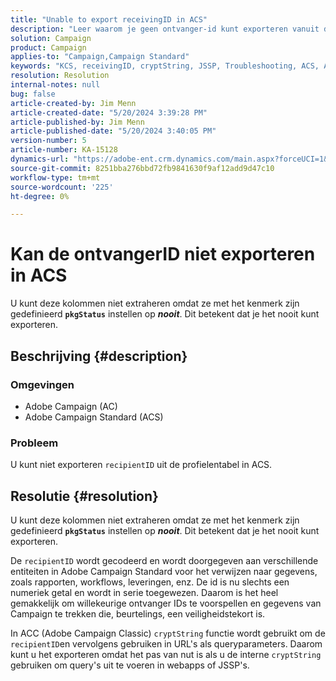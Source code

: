 ```yaml
---
title: "Unable to export receivingID in ACS"
description: "Leer waarom je geen ontvanger-id kunt exporteren vanuit de profielentabel in Adobe Campaign Standard (ACS)."
solution: Campaign
product: Campaign
applies-to: "Campaign,Campaign Standard"
keywords: "KCS, receivingID, cryptString, JSSP, Troubleshooting, ACS, Adobe Campaign Standard, AC, Adobe Campaign"
resolution: Resolution
internal-notes: null
bug: false
article-created-by: Jim Menn
article-created-date: "5/20/2024 3:39:28 PM"
article-published-by: Jim Menn
article-published-date: "5/20/2024 3:40:05 PM"
version-number: 5
article-number: KA-15128
dynamics-url: "https://adobe-ent.crm.dynamics.com/main.aspx?forceUCI=1&pagetype=entityrecord&etn=knowledgearticle&id=eb80451f-bf16-ef11-9f8a-6045bd006268"
source-git-commit: 8251bba276bbd72fb9841630f9af12add9d47c10
workflow-type: tm+mt
source-wordcount: '225'
ht-degree: 0%

---
```


# Kan de ontvangerID niet exporteren in ACS


U kunt deze kolommen niet extraheren omdat ze met het kenmerk zijn gedefinieerd <b>`pkgStatus`</b> instellen op <b>*nooit</b>*. Dit betekent dat je het nooit kunt exporteren.

## Beschrijving {#description}


### <b>Omgevingen</b>

- Adobe Campaign (AC)
- Adobe Campaign Standard (ACS)


### <b>Probleem</b>

U kunt niet exporteren `recipientID` uit de profielentabel in ACS.


## Resolutie {#resolution}


U kunt deze kolommen niet extraheren omdat ze met het kenmerk zijn gedefinieerd <b>`pkgStatus`</b> instellen op <b>*nooit</b>*. Dit betekent dat je het nooit kunt exporteren.

De `recipientID` wordt gecodeerd en wordt doorgegeven aan verschillende entiteiten in Adobe Campaign Standard voor het verwijzen naar gegevens, zoals rapporten, workflows, leveringen, enz. De id is nu slechts een numeriek getal en wordt in serie toegewezen. Daarom is het heel gemakkelijk om willekeurige ontvanger IDs te voorspellen en gegevens van Campaign te trekken die, beurtelings, een veiligheidstekort is.

In ACC (Adobe Campaign Classic) `cryptString` functie wordt gebruikt om de `recipientID`en vervolgens gebruiken in URL&#39;s als queryparameters. Daarom kunt u het exporteren omdat het pas van nut is als u de interne `cryptString` gebruiken om query&#39;s uit te voeren in webapps of JSSP&#39;s.

